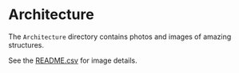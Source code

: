 # Architecture

The `Architecture` directory contains photos and images of amazing structures.

See the [README.csv](README.csv) for image details.
